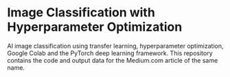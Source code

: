 # Image Classification with Hyperparameter Optimization

AI image classification using transfer learning, hyperparameter optimization, Google Colab and the PyTorch deep learning framework. This repository contains the code and output data for the Medium.com article of the same name.
